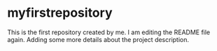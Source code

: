 # myfirstrepository
This is the first repository created by me.
I am editing the README file again. Adding some more details about the project description.
